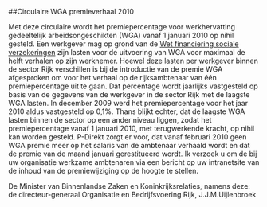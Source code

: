 <meta http-equiv='Content-Type' content='text/html; charset=utf-8' />

##Circulaire WGA premieverhaal 2010

Met deze circulaire wordt het premiepercentage voor werkhervatting gedeeltelijk arbeidsongeschikten (WGA) vanaf 1 januari 2010 op nihil gesteld. Een werkgever mag op grond van de [Wet financiering sociale verzekeringen](../../../../../../wet/wet/financiering/sociale/verzekeringen/BWBR0017745/README.md) zijn lasten voor de uitvoering van WGA voor maximaal de helft verhalen op zijn werknemer. Hoewel deze lasten per werkgever binnen de sector Rijk verschillen is bij de introductie van de premie WGA afgesproken om voor het verhaal op de rijksambtenaar van één premiepercentage uit te gaan. Dat percentage wordt jaarlijks vastgesteld op basis van de gegevens van de werkgever in de sector Rijk met de laagste WGA lasten. In december 2009 werd het premiepercentage voor het jaar 2010 aldus vastgesteld op 0,1%. Thans blijkt echter, dat de laagste WGA lasten binnen de sector op een ander niveau liggen, zodat het premiepercentage vanaf 1 januari 2010, met terugwerkende kracht, op nihil kan worden gesteld. P-Direkt zorgt er voor, dat vanaf februari 2010 geen WGA premie meer op het salaris van de ambtenaar verhaald wordt en dat de premie van de maand januari gerestitueerd wordt. Ik verzoek u om de bij uw organisatie werkzame ambtenaren via een bericht op uw intranetsite van de inhoud van de premiewijziging op de hoogte te stellen.    

De 
Minister van Binnenlandse Zaken en Koninkrijksrelaties, namens deze: de 
directeur-generaal Organisatie en Bedrijfsvoering Rijk, 
J.J.M.Uijlenbroek   
